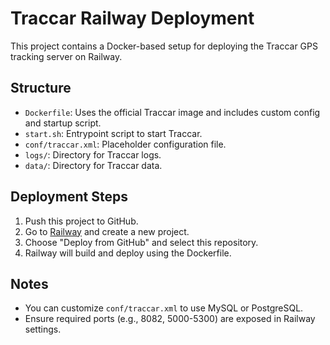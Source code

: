 # Traccar Railway Deployment

This project contains a Docker-based setup for deploying the Traccar GPS tracking server on Railway.

## Structure

- `Dockerfile`: Uses the official Traccar image and includes custom config and startup script.
- `start.sh`: Entrypoint script to start Traccar.
- `conf/traccar.xml`: Placeholder configuration file.
- `logs/`: Directory for Traccar logs.
- `data/`: Directory for Traccar data.

## Deployment Steps

1. Push this project to GitHub.
2. Go to [Railway](https://railway.app) and create a new project.
3. Choose "Deploy from GitHub" and select this repository.
4. Railway will build and deploy using the Dockerfile.

## Notes

- You can customize `conf/traccar.xml` to use MySQL or PostgreSQL.
- Ensure required ports (e.g., 8082, 5000-5300) are exposed in Railway settings.
